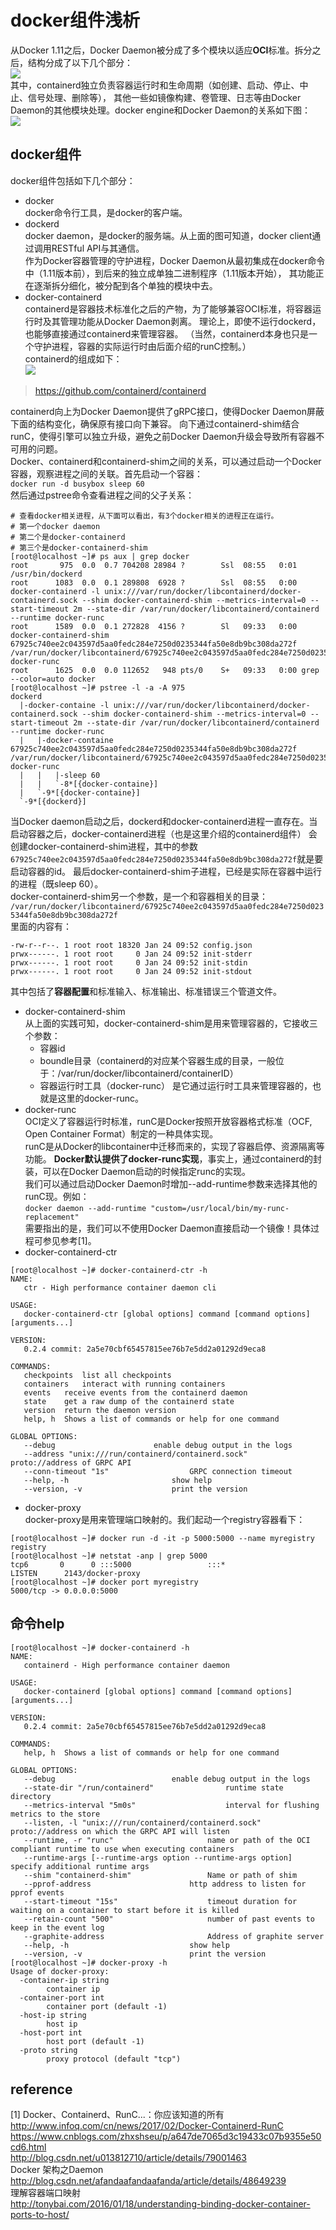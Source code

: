 # docker组件浅析
从Docker 1.11之后，Docker Daemon被分成了多个模块以适应**OCI**标准。拆分之后，结构分成了以下几个部分：  
![](https://github.com/fffffreedom/Pictures/blob/master/docker-arch.png)  
其中，containerd独立负责容器运行时和生命周期（如创建、启动、停止、中止、信号处理、删除等），
其他一些如镜像构建、卷管理、日志等由Docker Daemon的其他模块处理。docker engine和Docker Daemon的关系如下图：  
![](https://github.com/fffffreedom/Pictures/blob/master/docker-engine.jpg)  
## docker组件
docker组件包括如下几个部分：　　
- docker  
docker命令行工具，是docker的客户端。  
- dockerd  
docker daemon，是docker的服务端。从上面的图可知道，docker client通过调用RESTful API与其通信。  
作为Docker容器管理的守护进程，Docker Daemon从最初集成在docker命令中（1.11版本前），到后来的独立成单独二进制程序（1.11版本开始），
其功能正在逐渐拆分细化，被分配到各个单独的模块中去。  
- docker-containerd  
containerd是容器技术标准化之后的产物，为了能够兼容OCI标准，将容器运行时及其管理功能从Docker Daemon剥离。
理论上，即使不运行dockerd，也能够直接通过containerd来管理容器。
（当然，containerd本身也只是一个守护进程，容器的实际运行时由后面介绍的runC控制。）  
containerd的组成如下：  
![](https://github.com/fffffreedom/Pictures/blob/master/containerd.png)
> https://github.com/containerd/containerd  

containerd向上为Docker Daemon提供了gRPC接口，使得Docker Daemon屏蔽下面的结构变化，确保原有接口向下兼容。
向下通过containerd-shim结合runC，使得引擎可以独立升级，避免之前Docker Daemon升级会导致所有容器不可用的问题。  
Docker、containerd和containerd-shim之间的关系，可以通过启动一个Docker容器，观察进程之间的关联。首先启动一个容器：  
`docker run -d busybox sleep 60`  
然后通过pstree命令查看进程之间的父子关系：  
```
# 查看docker相关进程，从下面可以看出，有3个docker相关的进程正在运行。
# 第一个docker daemon
# 第二个是docker-containerd
# 第三个是docker-containerd-shim
[root@localhost ~]# ps aux | grep docker
root       975  0.0  0.7 704208 28984 ?        Ssl  08:55   0:01 /usr/bin/dockerd
root      1083  0.0  0.1 289808  6928 ?        Ssl  08:55   0:00 docker-containerd -l unix:///var/run/docker/libcontainerd/docker-containerd.sock --shim docker-containerd-shim --metrics-interval=0 --start-timeout 2m --state-dir /var/run/docker/libcontainerd/containerd --runtime docker-runc
root      1589  0.0  0.1 272828  4156 ?        Sl   09:33   0:00 docker-containerd-shim 67925c740ee2c043597d5aa0fedc284e7250d0235344fa50e8db9bc308da272f /var/run/docker/libcontainerd/67925c740ee2c043597d5aa0fedc284e7250d0235344fa50e8db9bc308da272f docker-runc
root      1625  0.0  0.0 112652   948 pts/0    S+   09:33   0:00 grep --color=auto docker
[root@localhost ~]# pstree -l -a -A 975
dockerd
  |-docker-containe -l unix:///var/run/docker/libcontainerd/docker-containerd.sock --shim docker-containerd-shim --metrics-interval=0 --start-timeout 2m --state-dir /var/run/docker/libcontainerd/containerd --runtime docker-runc
  |   |-docker-containe 67925c740ee2c043597d5aa0fedc284e7250d0235344fa50e8db9bc308da272f /var/run/docker/libcontainerd/67925c740ee2c043597d5aa0fedc284e7250d0235344fa50e8db9bc308da272f docker-runc
  |   |   |-sleep 60
  |   |   `-8*[{docker-containe}]
  |   `-9*[{docker-containe}]
  `-9*[{dockerd}]
```  
当Docker daemon启动之后，dockerd和docker-containerd进程一直存在。当启动容器之后，docker-containerd进程（也是这里介绍的containerd组件）
会创建docker-containerd-shim进程，其中的参数`67925c740ee2c043597d5aa0fedc284e7250d0235344fa50e8db9bc308da272f`就是要启动容器的id。
最后docker-containerd-shim子进程，已经是实际在容器中运行的进程（既sleep 60）。  
docker-containerd-shim另一个参数，是一个和容器相关的目录：  
`/var/run/docker/libcontainerd/67925c740ee2c043597d5aa0fedc284e7250d0235344fa50e8db9bc308da272f`  
里面的内容有：  
```
-rw-r--r--. 1 root root 18320 Jan 24 09:52 config.json
prwx------. 1 root root     0 Jan 24 09:52 init-stderr
prwx------. 1 root root     0 Jan 24 09:52 init-stdin
prwx------. 1 root root     0 Jan 24 09:52 init-stdout
```
其中包括了**容器配置**和标准输入、标准输出、标准错误三个管道文件。  
- docker-containerd-shim  
从上面的实践可知，docker-containerd-shim是用来管理容器的，它接收三个参数：
  - 容器id
  - boundle目录（containerd的对应某个容器生成的目录，一般位于：/var/run/docker/libcontainerd/containerID）
  - 容器运行时工具（docker-runc）
是它通过运行时工具来管理容器的，也就是这里的docker-runc。  
- docker-runc  
OCI定义了容器运行时标准，runC是Docker按照开放容器格式标准（OCF, Open Container Format）制定的一种具体实现。  
runC是从Docker的libcontainer中迁移而来的，实现了容器启停、资源隔离等功能。
**Docker默认提供了docker-runc实现**，事实上，通过containerd的封装，可以在Docker Daemon启动的时候指定runc的实现。  
我们可以通过启动Docker Daemon时增加--add-runtime参数来选择其他的runC现。例如：  
`docker daemon --add-runtime "custom=/usr/local/bin/my-runc-replacement"`    
需要指出的是，我们可以不使用Docker Daemon直接启动一个镜像！具体过程可参见参考[1]。  
- docker-containerd-ctr  
```
[root@localhost ~]# docker-containerd-ctr -h
NAME:
   ctr - High performance container daemon cli

USAGE:
   docker-containerd-ctr [global options] command [command options] [arguments...]
   
VERSION:
   0.2.4 commit: 2a5e70cbf65457815ee76b7e5dd2a01292d9eca8
   
COMMANDS:
   checkpoints	list all checkpoints
   containers	interact with running containers
   events	receive events from the containerd daemon
   state	get a raw dump of the containerd state
   version	return the daemon version
   help, h	Shows a list of commands or help for one command
   
GLOBAL OPTIONS:
   --debug						enable debug output in the logs
   --address "unix:///run/containerd/containerd.sock"	proto://address of GRPC API
   --conn-timeout "1s"					GRPC connection timeout
   --help, -h						show help
   --version, -v					print the version
```
- docker-proxy  
docker-proxy是用来管理端口映射的。我们起动一个registry容器看下：  
```
[root@localhost ~]# docker run -d -it -p 5000:5000 --name myregistry registry
[root@localhost ~]# netstat -anp | grep 5000
tcp6       0      0 :::5000                 :::*                    LISTEN      2143/docker-proxy
[root@localhost ~]# docker port myregistry
5000/tcp -> 0.0.0.0:5000
```
## 命令help
```
[root@localhost ~]# docker-containerd -h
NAME:
   containerd - High performance container daemon

USAGE:
   docker-containerd [global options] command [command options] [arguments...]
   
VERSION:
   0.2.4 commit: 2a5e70cbf65457815ee76b7e5dd2a01292d9eca8
   
COMMANDS:
   help, h	Shows a list of commands or help for one command
   
GLOBAL OPTIONS:
   --debug							enable debug output in the logs
   --state-dir "/run/containerd"				runtime state directory
   --metrics-interval "5m0s"					interval for flushing metrics to the store
   --listen, -l "unix:///run/containerd/containerd.sock"	proto://address on which the GRPC API will listen
   --runtime, -r "runc"						name or path of the OCI compliant runtime to use when executing containers
   --runtime-args [--runtime-args option --runtime-args option]	specify additional runtime args
   --shim "containerd-shim"					Name or path of shim
   --pprof-address 						http address to listen for pprof events
   --start-timeout "15s"					timeout duration for waiting on a container to start before it is killed
   --retain-count "500"						number of past events to keep in the event log
   --graphite-address 						Address of graphite server
   --help, -h							show help
   --version, -v						print the version
[root@localhost ~]# docker-proxy -h
Usage of docker-proxy:
  -container-ip string
    	container ip
  -container-port int
    	container port (default -1)
  -host-ip string
    	host ip
  -host-port int
    	host port (default -1)
  -proto string
    	proxy protocol (default "tcp")
```
## reference
[1] Docker、Containerd、RunC...：你应该知道的所有  
http://www.infoq.com/cn/news/2017/02/Docker-Containerd-RunC  
https://www.cnblogs.com/zhxshseu/p/a647de7065d3c19433c07b9355e50cd6.html  
http://blog.csdn.net/u013812710/article/details/79001463  
Docker 架构之Daemon  
http://blog.csdn.net/afandaafandaafanda/article/details/48649239  
理解容器端口映射  
http://tonybai.com/2016/01/18/understanding-binding-docker-container-ports-to-host/
